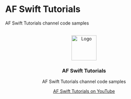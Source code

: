 # AF Swift Tutorials
AF Swift Tutorials channel code samples

<!-- PROJECT LOGO -->
<br />
<div align="center">
  <a href="https://github.com/github_username/repo_name">
    <img src="https://yt3.ggpht.com/8aGSRbKfmMnRKQRaqK6EA64Tkc3tIlvbwvlF8RjXI8XLC_wNU6LIxlpVD7jhdlZvB2WU_lSWZQ=s176-c-k-c0x00ffffff-no-rj" alt="Logo" width="80" height="80">
  </a>

<h3 align="center">AF Swift Tutorials</h3>

  <p align="center">
    AF Swift Tutorials channel code samples
    <br />
  </p>

  <a href="https://www.youtube.com/channel/UC0mdtLmwOixyY0wEUn_7Kcw">
    AF Swift Tutorials on YouTube
  </a>
</div>
